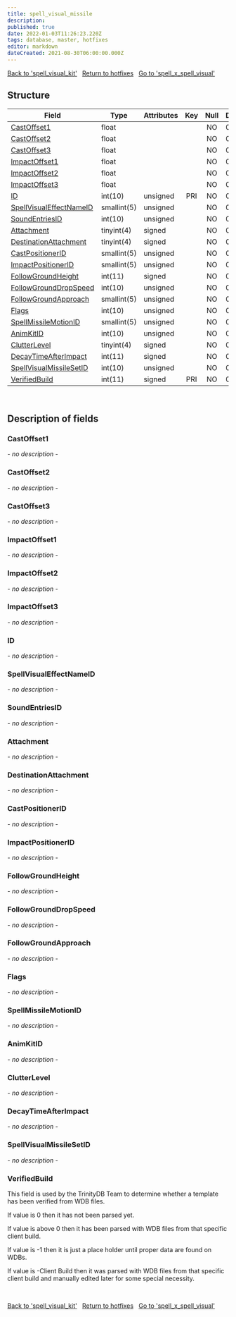 ```yaml
---
title: spell_visual_missile
description: 
published: true
date: 2022-01-03T11:26:23.220Z
tags: database, master, hotfixes
editor: markdown
dateCreated: 2021-08-30T06:00:00.000Z
---
```


<a href="https://trinitycore.info/en/database/master/hotfixes/spell_visual_kit" class="mt-5 v-btn v-btn--depressed v-btn--flat v-btn--outlined theme--light v-size--default darkblue--text text--lighten-3"><span class="v-btn__content"><i aria-hidden="true" class="v-icon notranslate v-icon--left mdi mdi-arrow-left theme--light"></i><span>Back to 'spell_visual_kit'</span></span></a>&nbsp;&nbsp;&nbsp;<a href="https://trinitycore.info/en/database/master/hotfixes/home" class="mt-5 v-btn v-btn--depressed v-btn--flat v-btn--outlined theme--light v-size--default darkblue--text text--lighten-3"><span class="v-btn__content"><i aria-hidden="true" class="v-icon notranslate v-icon--left mdi mdi-home-outline theme--light"></i><span>Return to hotfixes</span></span></a>&nbsp;&nbsp;&nbsp;<a href="https://trinitycore.info/en/database/master/hotfixes/spell_x_spell_visual" class="mt-5 v-btn v-btn--depressed v-btn--flat v-btn--outlined theme--light v-size--default darkblue--text text--lighten-3"><span class="v-btn__content"><span>Go to 'spell_x_spell_visual'</span><i aria-hidden="true" class="v-icon notranslate v-icon--right mdi mdi-arrow-right theme--light"></i></span></a>

## Structure

| Field | Type | Attributes | Key | Null | Default | Extra | Comment |
| --- | --- | --- | :---: | :---: | --- | --- | --- |
| [CastOffset1](#castoffset1) | float |  |  | NO | 0 |  |  |
| [CastOffset2](#castoffset2) | float |  |  | NO | 0 |  |  |
| [CastOffset3](#castoffset3) | float |  |  | NO | 0 |  |  |
| [ImpactOffset1](#impactoffset1) | float |  |  | NO | 0 |  |  |
| [ImpactOffset2](#impactoffset2) | float |  |  | NO | 0 |  |  |
| [ImpactOffset3](#impactoffset3) | float |  |  | NO | 0 |  |  |
| [ID](#id) | int(10) | unsigned | PRI | NO | 0 |  |  |
| [SpellVisualEffectNameID](#spellvisualeffectnameid) | smallint(5) | unsigned |  | NO | 0 |  |  |
| [SoundEntriesID](#soundentriesid) | int(10) | unsigned |  | NO | 0 |  |  |
| [Attachment](#attachment) | tinyint(4) | signed |  | NO | 0 |  |  |
| [DestinationAttachment](#destinationattachment) | tinyint(4) | signed |  | NO | 0 |  |  |
| [CastPositionerID](#castpositionerid) | smallint(5) | unsigned |  | NO | 0 |  |  |
| [ImpactPositionerID](#impactpositionerid) | smallint(5) | unsigned |  | NO | 0 |  |  |
| [FollowGroundHeight](#followgroundheight) | int(11) | signed |  | NO | 0 |  |  |
| [FollowGroundDropSpeed](#followgrounddropspeed) | int(10) | unsigned |  | NO | 0 |  |  |
| [FollowGroundApproach](#followgroundapproach) | smallint(5) | unsigned |  | NO | 0 |  |  |
| [Flags](#flags) | int(10) | unsigned |  | NO | 0 |  |  |
| [SpellMissileMotionID](#spellmissilemotionid) | smallint(5) | unsigned |  | NO | 0 |  |  |
| [AnimKitID](#animkitid) | int(10) | unsigned |  | NO | 0 |  |  |
| [ClutterLevel](#clutterlevel) | tinyint(4) | signed |  | NO | 0 |  |  |
| [DecayTimeAfterImpact](#decaytimeafterimpact) | int(11) | signed |  | NO | 0 |  |  |
| [SpellVisualMissileSetID](#spellvisualmissilesetid) | int(10) | unsigned |  | NO | 0 |  |  |
| [VerifiedBuild](#verifiedbuild) | int(11) | signed | PRI | NO | 0 |  |  |
&nbsp;
## Description of fields

### CastOffset1
*- no description -*
&nbsp;

### CastOffset2
*- no description -*
&nbsp;

### CastOffset3
*- no description -*
&nbsp;

### ImpactOffset1
*- no description -*
&nbsp;

### ImpactOffset2
*- no description -*
&nbsp;

### ImpactOffset3
*- no description -*
&nbsp;

### ID
*- no description -*
&nbsp;

### SpellVisualEffectNameID
*- no description -*
&nbsp;

### SoundEntriesID
*- no description -*
&nbsp;

### Attachment
*- no description -*
&nbsp;

### DestinationAttachment
*- no description -*
&nbsp;

### CastPositionerID
*- no description -*
&nbsp;

### ImpactPositionerID
*- no description -*
&nbsp;

### FollowGroundHeight
*- no description -*
&nbsp;

### FollowGroundDropSpeed
*- no description -*
&nbsp;

### FollowGroundApproach
*- no description -*
&nbsp;

### Flags
*- no description -*
&nbsp;

### SpellMissileMotionID
*- no description -*
&nbsp;

### AnimKitID
*- no description -*
&nbsp;

### ClutterLevel
*- no description -*
&nbsp;

### DecayTimeAfterImpact
*- no description -*
&nbsp;

### SpellVisualMissileSetID
*- no description -*
&nbsp;

### VerifiedBuild
This field is used by the TrinityDB Team to determine whether a template has been verified from WDB files.

If value is 0 then it has not been parsed yet.

If value is above 0 then it has been parsed with WDB files from that specific client build.

If value is -1 then it is just a place holder until proper data are found on WDBs.

If value is -Client Build then it was parsed with WDB files from that specific client build and manually edited later for some special necessity.

&nbsp;

<a href="https://trinitycore.info/en/database/master/hotfixes/spell_visual_kit" class="mt-5 v-btn v-btn--depressed v-btn--flat v-btn--outlined theme--light v-size--default darkblue--text text--lighten-3"><span class="v-btn__content"><i aria-hidden="true" class="v-icon notranslate v-icon--left mdi mdi-arrow-left theme--light"></i><span>Back to 'spell_visual_kit'</span></span></a>&nbsp;&nbsp;&nbsp;<a href="https://trinitycore.info/en/database/master/hotfixes/home" class="mt-5 v-btn v-btn--depressed v-btn--flat v-btn--outlined theme--light v-size--default darkblue--text text--lighten-3"><span class="v-btn__content"><i aria-hidden="true" class="v-icon notranslate v-icon--left mdi mdi-home-outline theme--light"></i><span>Return to hotfixes</span></span></a>&nbsp;&nbsp;&nbsp;<a href="https://trinitycore.info/en/database/master/hotfixes/spell_x_spell_visual" class="mt-5 v-btn v-btn--depressed v-btn--flat v-btn--outlined theme--light v-size--default darkblue--text text--lighten-3"><span class="v-btn__content"><span>Go to 'spell_x_spell_visual'</span><i aria-hidden="true" class="v-icon notranslate v-icon--right mdi mdi-arrow-right theme--light"></i></span></a>

